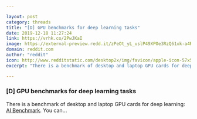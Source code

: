 ```yaml
---

layout: post
category: threads
title: "[D] GPU benchmarks for deep learning tasks"
date: 2019-12-18 11:27:24
link: https://vrhk.co/2PwJKaI
image: https://external-preview.redd.it/zPeOt_yL_uslP49XPOe3RzQ61xk-a4Rx0ePGDRYK8X4.jpg?width=128&height=67.0157068063&auto=webp&s=39ffc7101cfa75e244847e2f93faeae240a1639c
domain: reddit.com
author: "reddit"
icon: http://www.redditstatic.com/desktop2x/img/favicon/apple-icon-57x57.png
excerpt: "There is a benchmark of desktop and laptop GPU cards for deep learning: [AI Benchmark](<http://ai-benchmark.com/ranking_deeplearning.html>). You can..."

---
```


### [D] GPU benchmarks for deep learning tasks

There is a benchmark of desktop and laptop GPU cards for deep learning: [AI Benchmark](<http://ai-benchmark.com/ranking_deeplearning.html>). You can...
